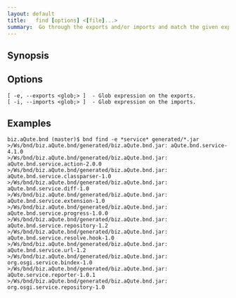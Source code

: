 ```yaml
---
layout: default
title:   find [options] <[file]...> 
summary:  Go through the exports and/or imports and match the given exports/imports globs. If they match, print the file, package and version.
---
```




## Synopsis

## Options

    [ -e, --exports <glob;> ]  - Glob expression on the exports.
    [ -i, --imports <glob;> ]  - Glob expression on the imports.

## Examples

    biz.aQute.bnd (master)$ bnd find -e *service* generated/*.jar
    >/Ws/bnd/biz.aQute.bnd/generated/biz.aQute.bnd.jar: aQute.bnd.service-4.1.0
    >/Ws/bnd/biz.aQute.bnd/generated/biz.aQute.bnd.jar: aQute.bnd.service.action-2.0.0
    >/Ws/bnd/biz.aQute.bnd/generated/biz.aQute.bnd.jar: aQute.bnd.service.classparser-1.0
    >/Ws/bnd/biz.aQute.bnd/generated/biz.aQute.bnd.jar: aQute.bnd.service.diff-1.0
    >/Ws/bnd/biz.aQute.bnd/generated/biz.aQute.bnd.jar: aQute.bnd.service.extension-1.0
    >/Ws/bnd/biz.aQute.bnd/generated/biz.aQute.bnd.jar: aQute.bnd.service.progress-1.0.0
    >/Ws/bnd/biz.aQute.bnd/generated/biz.aQute.bnd.jar: aQute.bnd.service.repository-1.2
    >/Ws/bnd/biz.aQute.bnd/generated/biz.aQute.bnd.jar: aQute.bnd.service.resolve.hook-1.0
    >/Ws/bnd/biz.aQute.bnd/generated/biz.aQute.bnd.jar: aQute.bnd.service.url-1.2
    >/Ws/bnd/biz.aQute.bnd/generated/biz.aQute.bnd.jar: org.osgi.service.bindex-1.0
    >/Ws/bnd/biz.aQute.bnd/generated/biz.aQute.bnd.jar: aQute.service.reporter-1.0.1
    >/Ws/bnd/biz.aQute.bnd/generated/biz.aQute.bnd.jar: org.osgi.service.repository-1.0
